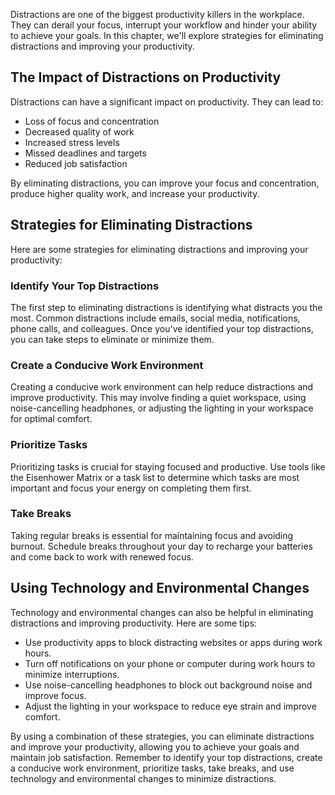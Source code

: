 
Distractions are one of the biggest productivity killers in the workplace. They can derail your focus, interrupt your workflow and hinder your ability to achieve your goals. In this chapter, we'll explore strategies for eliminating distractions and improving your productivity.

The Impact of Distractions on Productivity
------------------------------------------

Distractions can have a significant impact on productivity. They can lead to:

* Loss of focus and concentration
* Decreased quality of work
* Increased stress levels
* Missed deadlines and targets
* Reduced job satisfaction

By eliminating distractions, you can improve your focus and concentration, produce higher quality work, and increase your productivity.

Strategies for Eliminating Distractions
---------------------------------------

Here are some strategies for eliminating distractions and improving your productivity:

### Identify Your Top Distractions

The first step to eliminating distractions is identifying what distracts you the most. Common distractions include emails, social media, notifications, phone calls, and colleagues. Once you've identified your top distractions, you can take steps to eliminate or minimize them.

### Create a Conducive Work Environment

Creating a conducive work environment can help reduce distractions and improve productivity. This may involve finding a quiet workspace, using noise-cancelling headphones, or adjusting the lighting in your workspace for optimal comfort.

### Prioritize Tasks

Prioritizing tasks is crucial for staying focused and productive. Use tools like the Eisenhower Matrix or a task list to determine which tasks are most important and focus your energy on completing them first.

### Take Breaks

Taking regular breaks is essential for maintaining focus and avoiding burnout. Schedule breaks throughout your day to recharge your batteries and come back to work with renewed focus.

Using Technology and Environmental Changes
------------------------------------------

Technology and environmental changes can also be helpful in eliminating distractions and improving productivity. Here are some tips:

* Use productivity apps to block distracting websites or apps during work hours.
* Turn off notifications on your phone or computer during work hours to minimize interruptions.
* Use noise-cancelling headphones to block out background noise and improve focus.
* Adjust the lighting in your workspace to reduce eye strain and improve comfort.

By using a combination of these strategies, you can eliminate distractions and improve your productivity, allowing you to achieve your goals and maintain job satisfaction. Remember to identify your top distractions, create a conducive work environment, prioritize tasks, take breaks, and use technology and environmental changes to minimize distractions.
